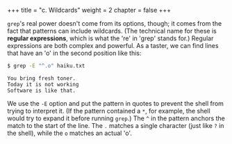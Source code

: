+++
title = "c. Wildcards"
weight = 2
chapter = false
+++

`grep`'s real power doesn't come from its options, though; it comes from
the fact that patterns can include wildcards. (The technical name for
these is **regular expressions**, which
is what the 're' in 'grep' stands for.) Regular expressions are both complex
and powerful. As a taster, we can
find lines that have an 'o' in the second position like this:

```Bash
$ grep -E "^.o" haiku.txt
```

~~~
You bring fresh toner.
Today it is not working
Software is like that.
~~~

We use the `-E` option and put the pattern in quotes to prevent the shell
from trying to interpret it. (If the pattern contained a `*`, for
example, the shell would try to expand it before running `grep`.) The
`^` in the pattern anchors the match to the start of the line. The `.`
matches a single character (just like `?` in the shell), while the `o`
matches an actual 'o'.